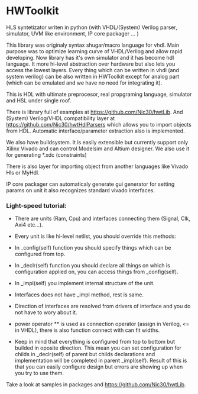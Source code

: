 # HWToolkit
HLS syntetizator writen in python (with VHDL/(System) Verilog parser, simulator, UVM like environment, IP core packager ... )

This library was originaly syntax shugar/macro language for vhdl.
Main purpose was to optimize learning curve of VHDL/Verilog and allow rapid developing.
Now library has it's own simulator and it has become hdl language.
It more hi-level abstraction over hardware but also lets you access the lowest layers.
Every thing which can be written in vhdl (and system verilog) can be also written in HWToolkit except for analog part (which can be emulated and we have no need for integrating it).

This is HDL with ultimate preprocesor, real propgraming language, simulator and HSL under single roof.

There is library full of examples at https://github.com/Nic30/hwtLib.
And (System) Verilog/VHDL compatibility layer at https://github.com/Nic30/hwtHdlParsers which allows you to import objects from HDL. Automatic interface/parameter extraction also is implemented.

We also have buildsystem. It is easily extensible but currently support only Xilinx Vivado and can control Modelsim and Altium designer. We also use it for generating *.xdc (constraints) 

There is also layer for importing object from another languages like Vivado Hls or MyHdl.

IP core packager can automaticaly generate gui generator for setting params on unit it also recognizes standard vivado interfaces.


### Light-speed tutorial:
* There are units (Ram, Cpu) and interfaces connecting them (Signal, Clk, Axi4 etc...).

* Every unit is like hi-level netlist, you should override this methods:

* In _config(self) function you should specify things which can be configured from top.

* In _declr(self)  function you should declare all things on which is configuration applied on, you can access things from _config(self).

* In _impl(self) you implement internal structure of the unit.

* Interfaces does not have _impl method, rest is same.

* Direction of interfaces are resolved from drivers of interface and you do not have to wory about it.

* power operator ** is used as connection operator (assign in Verilog, <= in VHDL), there is also function connect with can fit widths. 

* Keep in mind that everything is configured from top to bottom but builded in oposite direction. This mean you can set configuration for childs in _declr(self) of parent but childs declarations and implementation will be completed in parent _impl(self). Result of this is that you can easily configure design but errors are showing up when you try to use them.
 
Take a look at samples in packages and https://github.com/Nic30/hwtLib.
